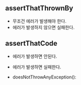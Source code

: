 
## assertThatThrownBy 
- 무조건 에러가 발생해야 한다. 
- 에러가 발생하지 않으면 실패한다.
## assertThatCode 
- 에러가 발생하면 안된다. 
- 에러가 발생하면 실패한다.

- doesNotThrowAnyException():